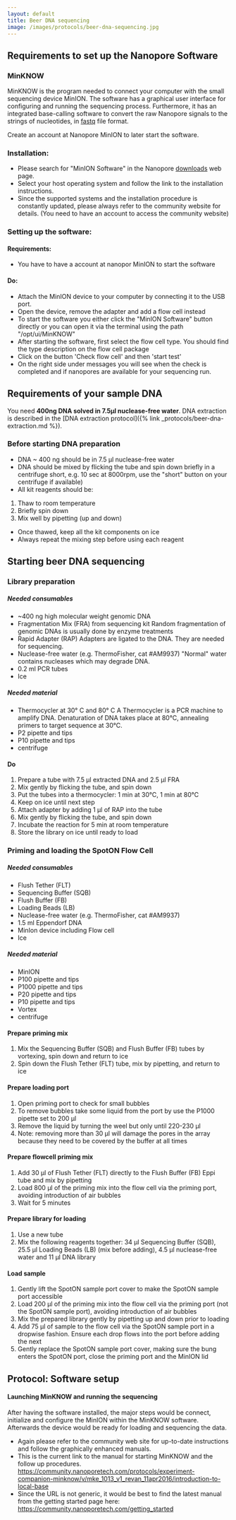 ```yaml
---
layout: default
title: Beer DNA sequencing
image: /images/protocols/beer-dna-sequencing.jpg
---
```


## Requirements to set up the Nanopore Software

### MinKNOW

MinKNOW is the program needed to connect your computer with the small sequencing device MinION. The software has a graphical user interface for configuring and running the sequencing process. Furthermore, it has an integrated base-calling software to convert the raw Nanopore signals to the strings of nucleotides, in [fastq](https://en.wikipedia.org/wiki/FASTQ_format) file format.

Create an account at Nanopore MinION to later start the software.

### Installation:

- Please search for "MinION Software" in the Nanopore [downloads](https://community.nanoporetech.com/downloads) web page.
- Select your host operating system and follow the link to the installation instructions.
- Since the supported systems and the installation procedure is constantly updated, please always refer to the community website for details. (You need to have an account to access the community website)

### Setting up the software:

#### Requirements:
- You have to have a account at nanopor MinION to start the software

#### Do: 
- Attach the MinION device to your computer by connecting it to the USB port.
- Open the device, remove the adapter and add a flow cell instead 
- To start the software you either click the "MinION Software" button directly or you can open it via the terminal using the path "/opt/ui/MinKNOW"
- After starting the software, first select the flow cell type. You should find the type description on the flow cell package
- Click on the button 'Check flow cell' and then 'start test'
- On the right side under messages you will see when the check is completed and if nanopores are available for your sequencing run.



## Requirements of your sample DNA

You need **400ng DNA solved in 7.5µl nuclease-free water**. DNA extraction is described in the [DNA extraction protocol]({% link _protocols/beer-dna-extraction.md %}).


### Before starting DNA preparation

- DNA ~ 400 ng should be in 7.5 µl nuclease-free water
- DNA should be mixed by flicking the tube and spin down briefly in a centrifuge
 short, e.g. 10 sec at 8000rpm, use the "short" button on your centrifuge if available)
- All kit reagents should be:
1. Thaw to room temperature
2. Briefly spin down
3. Mix well by pipetting (up and down)
- Once thawed, keep all the kit components on ice
- Always repeat the mixing step before using each reagent

## Starting beer DNA sequencing

### Library preparation
##### Needed consumables
- ~400 ng high molecular weight genomic DNA
- Fragmentation Mix (FRA) from sequencing kit
  Random fragmentation of genomic DNAs is usually done by enzyme treatments
- Rapid Adapter (RAP)
 Adapters are ligated to the DNA. They are needed for sequencing.
- Nuclease-free water (e.g. ThermoFisher, cat #AM9937)
 "Normal" water contains nucleases which may degrade DNA. 
- 0.2 ml PCR tubes
- Ice

##### Needed material
- Thermocycler at 30° C and 80° C
 A Thermocycler is a PCR machine to amplify DNA. Denaturation of DNA takes place at 80°C, annealing primers to target sequence at 30°C. 
- P2 pipette and tips
- P10 pipette and tips
- centrifuge


#### Do

1. Prepare a tube with 7.5 µl extracted DNA and 2.5 µl FRA
2. Mix gently by flicking the tube, and spin down
3. Put the tubes into a thermocycler: 1 min at 30℃, 1 min at 80℃
4. Keep on ice until next step
5. Attach adapter by adding 1 µl of RAP into the tube
6. Mix gently by flicking the tube, and spin down
7. Incubate the reaction for 5 min at room temperature
8. Store the library on ice until ready to load


### Priming and loading the SpotON Flow Cell

##### Needed consumables
- Flush Tether (FLT)
- Sequencing Buffer (SQB)
- Flush Buffer (FB)
- Loading Beads (LB)
- Nuclease-free water (e.g. ThermoFisher, cat #AM9937)
- 1.5 ml Eppendorf DNA 
- MinIon device including Flow cell
- Ice

##### Needed material
- MinION
- P100 pipette and tips
- P1000 pipette and tips
- P20 pipette and tips
- P10 pipette and tips
- Vortex
- centrifuge



#### Prepare priming mix
1. Mix the Sequencing Buffer (SQB) and Flush Buffer (FB) tubes by vortexing, spin down and return to ice
2. Spin down the Flush Tether (FLT) tube, mix by pipetting, and return to ice

#### Prepare loading port
1. Open priming port to check for small bubbles
2. To remove bubbles take some liquid from the port by use the P1000 pipette set to 200 µl
3. Remove the liquid by turning the weel but only until 220-230 µl
4. Note: removing more than 30 µl will damage the pores in the array because they need to be covered by the buffer at all times

#### Prepare flowcell priming mix

1. Add 30 µl of Flush Tether (FLT) directly to the Flush Buffer (FB) Eppi tube and mix by pipetting 
2. Load 800 μl of the priming mix into the flow cell via the priming port, avoiding introduction of air bubbles
3. Wait for 5 minutes


#### Prepare library for loading

1. Use a new tube
2. Mix the following reagents together: 34 μl Sequencing Buffer (SQB), 25.5 μl Loading Beads (LB) (mix before adding), 4.5 μl nuclease-free water and 11 μl DNA library

#### Load sample

1. Gently lift the SpotON sample port cover to make the SpotON sample port accessible
2. Load 200 μl of the priming mix into the flow cell via the priming port (not the SpotON sample port), avoiding introduction of air bubbles
3. Mix the prepared library gently by pipetting up and down prior to loading
4. Add 75 μl of sample to the flow cell via the SpotON sample port in a dropwise fashion. Ensure each drop flows into the port before adding the next
5. Gently replace the SpotON sample port cover, making sure the bung enters the SpotON port, close the priming port and the MinION lid



## Protocol: Software setup



#### Launching MinKNOW and running the sequencing

After having the software installed, the major steps would be connect, initialize and configure the MinION within the MinKNOW software. Afterwards the device would be ready for loading and sequencing the data.

- Again please refer to the community web site for up-to-date instructions and follow the graphically enhanced manuals.
- This is the current link to the manual for starting MinKNOW and the follow up procedures. https://community.nanoporetech.com/protocols/experiment-companion-minknow/v/mke_1013_v1_revan_11apr2016/introduction-to-local-base
- Since the URL is not generic, it would be best to find the latest manual from the getting started page here: https://community.nanoporetech.com/getting_started
